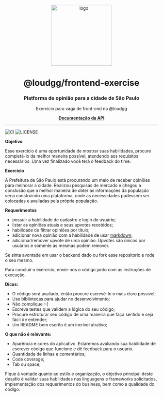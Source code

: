 <div align="center">
  <p>
<img src="https://upload.wikimedia.org/wikipedia/commons/2/2b/Bandeira_do_estado_de_S%C3%A3o_Paulo.svg" height="200" alt="logo"/>
  </p>

  <p>
<h1> @loudgg/frontend-exercise</h1>
<h3> Platforma de opinião para a cidade de São Paulo </h3>
Exercício para vaga de front-end na @loudgg

[**Documentação da API**](https://sp-opinions-docs.pierreortega.dev/)

  </p>
</div>

---

![CI](https://github.com/LOUDgg/frontend-exercise/workflows/CI/badge.svg)
![LICENSE](https://img.shields.io/github/license/loudgg/frontend-exercise)

**Objetivo**

Esse exercício é uma oportunidade de mostrar suas habilidades, procure completá-lo da melhor maneira possível, atendendo aos requisitos necessários. Uma vez finalizado você terá o feedback do time.

**Exercício**

A Prefeitura de São Paulo está procurando um meio de receber opiniões para
melhorar a cidade. Realizou pesquisas de mercado e chegou a conclusão que
a melhor maneira de obter as informações da população seria construindo uma
plataforma, onde as necessidades pudessem ser colocadas e avaliadas pela
própria população.

**Requerimentos**

- possuir a habilidade de cadastro e login do usuário;
- listar as opiniões atuais e seus upvotes recebidos;
- habilidade de filtrar opiniões por titulo;
- adicionar nova opinião com a habilidade de usar [markdown](https://canaltech.com.br/software/Voce-sabe-o-que-e-Markdown/);
- adicionar/remover upvote de uma opinião. Upvotes são únicos por
  usuários e somente as mesmas podem remover.

Se sinta avontade em usar o backend dado ou fork esse repositorio e rode o seu mesmo.

Para concluir o exercício, envie-nos o código junto com as instruções de execução.

**Dicas:**

- O código será avaliado, então procure escrevê-lo o mais claro possível;
- Use bibliotecas para ajudar no desenvolvimento;
- Não complique :-)
- Escreva testes que validem a lógica do seu código;
- Procure estruturar seu código de uma maneira que faça sentido e seja fácil de entender;
- Um README bem escrito é um incrível atrativo;

**O que não é relevante:**

- Aparência e cores do aplicativo. Estaremos avaliando sua habilidade de escrever código que funcione e dê feedback para o usuário.
- Quantidade de linhas e comentários;
- Code coverage;
- Tab ou space;

Fique à vontade quanto ao estilo e organização, o objetivo principal deste desafio é validar suas habilidades nas linguagens e frameworks solicitados, implementação dos requerimentos do business, bem como a qualidade do código.
